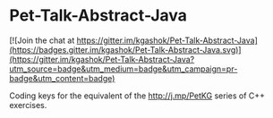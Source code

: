 # Pet-Talk-Abstract-Java

[![Join the chat at https://gitter.im/kgashok/Pet-Talk-Abstract-Java](https://badges.gitter.im/kgashok/Pet-Talk-Abstract-Java.svg)](https://gitter.im/kgashok/Pet-Talk-Abstract-Java?utm_source=badge&utm_medium=badge&utm_campaign=pr-badge&utm_content=badge)

Coding keys for the equivalent of the http://j.mp/PetKG series of C++ exercises. 
